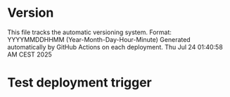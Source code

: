 # Version
This file tracks the automatic versioning system.
Format: YYYYMMDDHHMM (Year-Month-Day-Hour-Minute)
Generated automatically by GitHub Actions on each deployment.
Thu Jul 24 01:40:58 AM CEST 2025
# Test deployment trigger

